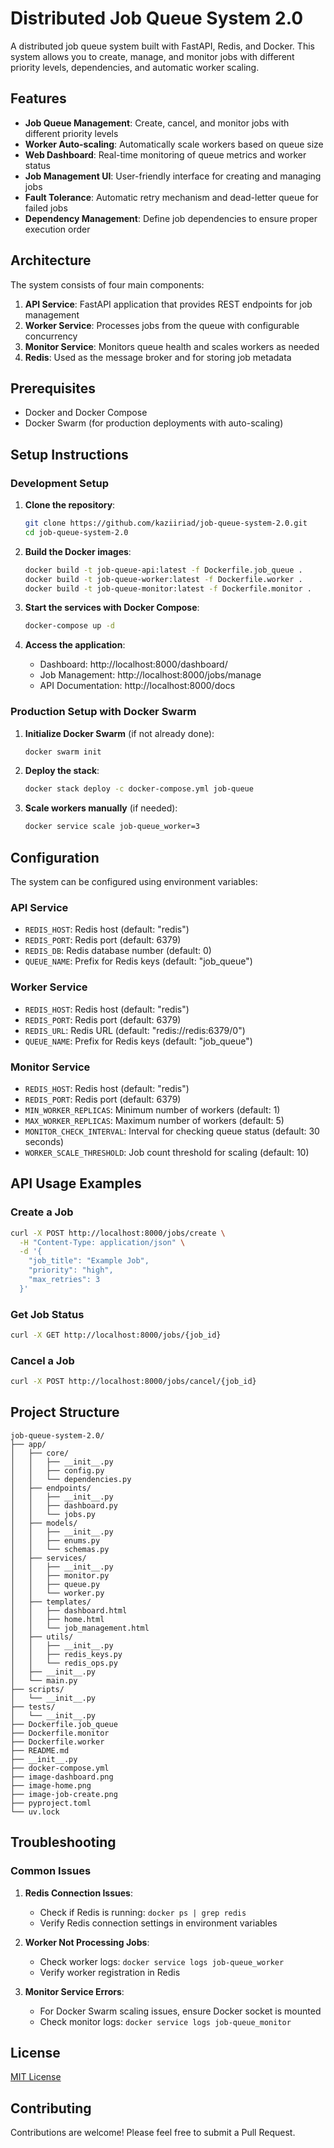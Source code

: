 # Distributed Job Queue System 2.0

A distributed job queue system built with FastAPI, Redis, and Docker. This system allows you to create, manage, and monitor jobs with different priority levels, dependencies, and automatic worker scaling.

## Features

- **Job Queue Management**: Create, cancel, and monitor jobs with different priority levels
- **Worker Auto-scaling**: Automatically scale workers based on queue size
- **Web Dashboard**: Real-time monitoring of queue metrics and worker status
- **Job Management UI**: User-friendly interface for creating and managing jobs
- **Fault Tolerance**: Automatic retry mechanism and dead-letter queue for failed jobs
- **Dependency Management**: Define job dependencies to ensure proper execution order

## Architecture

The system consists of four main components:

1. **API Service**: FastAPI application that provides REST endpoints for job management
2. **Worker Service**: Processes jobs from the queue with configurable concurrency
3. **Monitor Service**: Monitors queue health and scales workers as needed
4. **Redis**: Used as the message broker and for storing job metadata

## Prerequisites

- Docker and Docker Compose
- Docker Swarm (for production deployments with auto-scaling)

## Setup Instructions

### Development Setup

1. **Clone the repository**:
   ```bash
   git clone https://github.com/kaziiriad/job-queue-system-2.0.git
   cd job-queue-system-2.0
   ```

2. **Build the Docker images**:
   ```bash
   docker build -t job-queue-api:latest -f Dockerfile.job_queue .
   docker build -t job-queue-worker:latest -f Dockerfile.worker .
   docker build -t job-queue-monitor:latest -f Dockerfile.monitor .
   ```

3. **Start the services with Docker Compose**:
   ```bash
   docker-compose up -d
   ```

4. **Access the application**:
   - Dashboard: http://localhost:8000/dashboard/
   - Job Management: http://localhost:8000/jobs/manage
   - API Documentation: http://localhost:8000/docs

### Production Setup with Docker Swarm

1. **Initialize Docker Swarm** (if not already done):
   ```bash
   docker swarm init
   ```

2. **Deploy the stack**:
   ```bash
   docker stack deploy -c docker-compose.yml job-queue
   ```

3. **Scale workers manually** (if needed):
   ```bash
   docker service scale job-queue_worker=3
   ```

## Configuration

The system can be configured using environment variables:

### API Service
- `REDIS_HOST`: Redis host (default: "redis")
- `REDIS_PORT`: Redis port (default: 6379)
- `REDIS_DB`: Redis database number (default: 0)
- `QUEUE_NAME`: Prefix for Redis keys (default: "job_queue")

### Worker Service
- `REDIS_HOST`: Redis host (default: "redis")
- `REDIS_PORT`: Redis port (default: 6379)
- `REDIS_URL`: Redis URL (default: "redis://redis:6379/0")
- `QUEUE_NAME`: Prefix for Redis keys (default: "job_queue")

### Monitor Service
- `REDIS_HOST`: Redis host (default: "redis")
- `REDIS_PORT`: Redis port (default: 6379)
- `MIN_WORKER_REPLICAS`: Minimum number of workers (default: 1)
- `MAX_WORKER_REPLICAS`: Maximum number of workers (default: 5)
- `MONITOR_CHECK_INTERVAL`: Interval for checking queue status (default: 30 seconds)
- `WORKER_SCALE_THRESHOLD`: Job count threshold for scaling (default: 10)

## API Usage Examples

### Create a Job

```bash
curl -X POST http://localhost:8000/jobs/create \
  -H "Content-Type: application/json" \
  -d '{
    "job_title": "Example Job",
    "priority": "high",
    "max_retries": 3
  }'
```

### Get Job Status

```bash
curl -X GET http://localhost:8000/jobs/{job_id}
```

### Cancel a Job

```bash
curl -X POST http://localhost:8000/jobs/cancel/{job_id}
```

## Project Structure

```
job-queue-system-2.0/
├── app/
│   ├── core/
│   │   ├── __init__.py
│   │   ├── config.py
│   │   └── dependencies.py
│   ├── endpoints/
│   │   ├── __init__.py
│   │   ├── dashboard.py
│   │   └── jobs.py
│   ├── models/
│   │   ├── __init__.py
│   │   ├── enums.py
│   │   └── schemas.py
│   ├── services/
│   │   ├── __init__.py
│   │   ├── monitor.py
│   │   ├── queue.py
│   │   └── worker.py
│   ├── templates/
│   │   ├── dashboard.html
│   │   ├── home.html
│   │   └── job_management.html
│   ├── utils/
│   │   ├── __init__.py
│   │   ├── redis_keys.py
│   │   └── redis_ops.py
│   ├── __init__.py
│   └── main.py
├── scripts/
│   └── __init__.py
├── tests/
│   └── __init__.py
├── Dockerfile.job_queue
├── Dockerfile.monitor
├── Dockerfile.worker
├── README.md
├── __init__.py
├── docker-compose.yml
├── image-dashboard.png
├── image-home.png
├── image-job-create.png
├── pyproject.toml
└── uv.lock
```

## Troubleshooting

### Common Issues

1. **Redis Connection Issues**:
   - Check if Redis is running: `docker ps | grep redis`
   - Verify Redis connection settings in environment variables

2. **Worker Not Processing Jobs**:
   - Check worker logs: `docker service logs job-queue_worker`
   - Verify worker registration in Redis

3. **Monitor Service Errors**:
   - For Docker Swarm scaling issues, ensure Docker socket is mounted
   - Check monitor logs: `docker service logs job-queue_monitor`

## License

[MIT License](LICENSE)

## Contributing

Contributions are welcome! Please feel free to submit a Pull Request.
